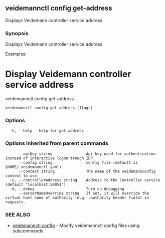 ## veidemannctl config get-address

Displays Veidemann controller service address

### Synopsis

Displays Veidemann controller service address

Examples:
  # Display Veidemann controller service address
  veidemannctl config get-address


```
veidemannctl config get-address [flags]
```

### Options

```
  -h, --help   help for get-address
```

### Options inherited from parent commands

```
      --apiKey string               Api-key used for authentication instead of interactive logon trough IDP.
      --config string               config file (default is $HOME/.veidemannctl.yaml)
      --context string              The name of the veidemannconfig context to use.
  -c, --controllerAddress string    Address to the Controller service (default "localhost:50051")
  -d, --debug                       Turn on debugging
      --serverNameOverride string   If set, it will override the virtual host name of authority (e.g. :authority header field) in requests.
```

### SEE ALSO

* [veidemannctl config](veidemannctl_config.md)	 - Modify veidemannctl config files using subcommands

